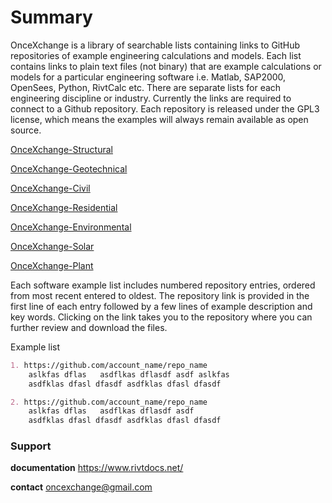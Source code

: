 # Summary

OnceXchange is a library of searchable lists containing links to GitHub repositories of example engineering calculations and models.  Each list contains links to plain text files (not binary) that are example calculations or models for a particular engineering software i.e. Matlab, SAP2000, OpenSees, Python, RivtCalc etc.  There are separate lists  for each engineering discipline or industry. Currently the links are required to connect to a Github repository. Each repository is released under the GPL3 license, which means the examples will always remain available as open source.

[OnceXchange-Structural](https://github.com/StructureLabs/OnceXchange-Structural/wiki)

[OnceXchange-Geotechnical](https://github.com/StructureLabs/OnceXchange-Geotechnical/wiki)

[OnceXchange-Civil](https://github.com/StructureLabs/OnceXchange-Civil/wiki)

[OnceXchange-Residential](https://github.com/StructureLabs/OnceXchange-Residential/wiki)

[OnceXchange-Environmental](https://github.com/StructureLabs/OnceXchange-Environmental/wiki)

[OnceXchange-Solar](https://github.com/StructureLabs/OnceXchange-Solar/wiki)

[OnceXchange-Plant](https://github.com/StructureLabs/OnceXchange-Plant/wiki)

Each software example list includes numbered repository entries, ordered from most recent entered to oldest.  The repository link is provided in the first line of each entry followed by a few lines of example description and key words.  Clicking on the link takes you to the repository where you can further review and download the files.

Example list
```markdown
1. https://github.com/account_name/repo_name
    aslkfas dflas   asdflkas dflasdf asdf aslkfas  
    asdfklas dfasl dfasdf asdfklas dfasl dfasdf 

2. https://github.com/account_name/repo_name
    aslkfas dflas   asdflkas dflasdf asdf 
    asdfklas dfasl dfasdf asdfklas dfasl dfasdf 
```


### Support

**documentation** https://www.rivtdocs.net/ 

**contact** oncexchange@gmail.com

